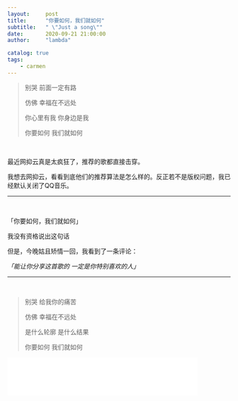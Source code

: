 ```yaml
---
layout:     post
title:      "你要如何，我们就如何"
subtitle:   " \"Just a song\""
date:       2020-09-21 21:00:00
author:     "lambda"

catalog: true
tags:
    - carmen
---
```


> 别哭 前面一定有路
>
> 仿佛 幸福在不远处
>
> 你心里有我 你身边是我
>
> 你要如何 我们就如何

<br>

最近网抑云真是太疯狂了，推荐的歌都直接击穿。

我想去网抑云，看看到底他们的推荐算法是怎么样的。反正若不是版权问题，我已经默认关闭了QQ音乐。

---

<br>

「你要如何，我们就如何」

我没有资格说出这句话

但是，今晚姑且矫情一回，我看到了一条评论：

*「能让你分享这首歌的 一定是你特别喜欢的人」*

---

<br>



> 别哭 给我你的痛苦
>
> 仿佛 幸福在不远处
>
> 是什么轮廓 是什么结果
>
> 你要如何 我们就如何


<iframe frameborder="no" border="0" marginwidth="0" marginheight="0" width=430 height=86 src="//music.163.com/outchain/player?type=2&id=458356832&auto=1&height=66"></iframe>
